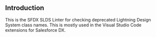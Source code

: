 ## Introduction

This is the SFDX SLDS Linter for checking deprecated Lightning Design System class names. This is mostly used in the
Visual Studio Code extensions for Salesforce DX.